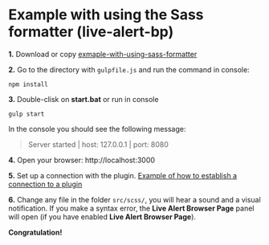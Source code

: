 # Example with using the Sass formatter (live-alert-bp)

**1.** Download or copy [exmaple-with-using-sass-formatter](https://github.com/Yuriy-Svetlov/live-alert-bp/tree/master/documentation/examples/gulp/sass-formatter)

**2.** Go to the directory with `gulpfile.js` and run the command in console: 

```shell
npm install
```

**3.** Double-clisk on **start.bat** or run in console 

```shell
gulp start
```
In the console you should see the following message:

> Server started | host: 127.0.0.1 | port: 8080

**4.** 
Open your browser: http://localhost:3000

**5.** Set up a connection with the plugin. [Example of how to establish a connection to a plugin](https://github.com/Yuriy-Svetlov/live-alert-bp/tree/master/documentation/examples/%D1%81onnect_to_server)

**6.** Change any file in the folder `src/scss/`, you will hear a sound and a visual notification. If you make a syntax error, the **Live Alert Browser Page** panel will open (if you have enabled **Live Alert Browser Page**).

**Congratulation!**
